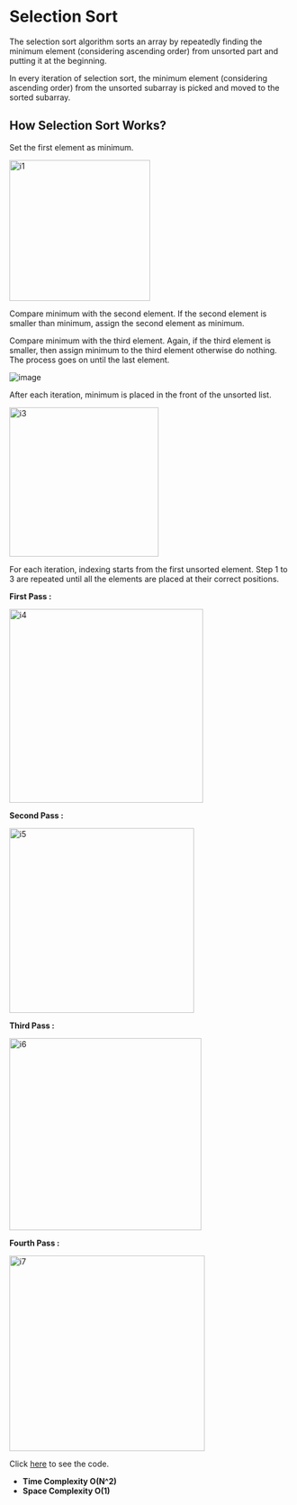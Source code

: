 
# Selection Sort

The selection sort algorithm sorts an array by repeatedly finding the minimum element (considering ascending order) from unsorted part and putting it at the beginning.

In every iteration of selection sort, the minimum element (considering ascending order) from the unsorted subarray is picked and moved to the sorted subarray. 
## How Selection Sort Works?

Set the first element as minimum.

<img width="250" alt="i1" src="https://user-images.githubusercontent.com/82796751/173366788-69e2132c-64df-4065-b4f7-eeca0129c6b0.PNG">

Compare minimum with the second element. If the second element is smaller than minimum, assign the second element as minimum.

Compare minimum with the third element. Again, if the third element is smaller, then assign minimum to the third element otherwise do nothing. The process goes on until the last element.

![image](https://user-images.githubusercontent.com/70228962/174135748-905bf3b9-86ee-44b1-a187-1c5b34592437.png)

After each iteration, minimum is placed in the front of the unsorted list.

<img width="265" alt="i3" src="https://user-images.githubusercontent.com/82796751/173366892-ae6b13f8-2489-4131-aaaf-ed6fce6f5f4b.PNG">

For each iteration, indexing starts from the first unsorted element. Step 1 to 3 are repeated until all the elements are placed at their correct positions.

**First Pass :**

<img width="344" alt="i4" src="https://user-images.githubusercontent.com/82796751/173366910-50e3eb02-6757-41ec-8db4-ea2f84e26dd8.PNG">

**Second Pass :**

<img width="328" alt="i5" src="https://user-images.githubusercontent.com/82796751/173366928-a6000cd7-8ed4-42f8-8623-9ba532026431.PNG">

**Third Pass :**

<img width="341" alt="i6" src="https://user-images.githubusercontent.com/82796751/173366965-6f816f94-7f3e-47db-80d5-a0c99ff69513.PNG">

**Fourth Pass :**

<img width="347" alt="i7" src="https://user-images.githubusercontent.com/82796751/173366981-7aafd911-5261-4799-a015-c4452e81e915.PNG">


Click [here](./SelectionSort.java) to see the code.

- **Time Complexity O(N^2)**
- **Space Complexity O(1)**
